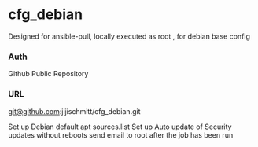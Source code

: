 # cfg_debian
Designed for ansible-pull, locally executed as root , for debian base config
### Auth 
Github Public Repository
### URL 
git@github.com:jijischmitt/cfg_debian.git 

Set up Debian default apt sources.list 
Set up Auto update of Security updates without reboots
send email to root after the job has been run 